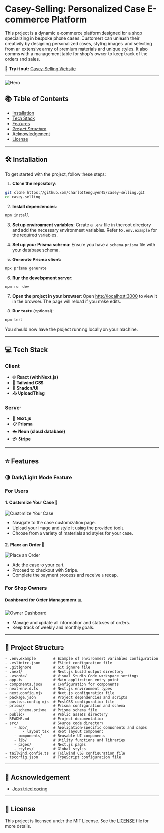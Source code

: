 # Casey-Selling: Personalized Case E-commerce Platform

This project is a dynamic e-commerce platform designed for a shop specializing in bespoke phone cases. Customers can unleash their creativity by designing personalized cases, styling images, and selecting from an extensive array of premium materials and unique styles. It also comms with a management table for shop's owner to keep track of the orders and sales.

🔗 **Try it out:** [Casey-Selling Website](https://casey-selling.vercel.app/)

---
![Hero](https://i.imgur.com/IepzMjv.png)

## 📚 Table of Contents

- [Installation](#-installation)
- [Tech Stack](#-tech-stack)
- [Features](#-features)
- [Project Structure](#-project-structure)
- [Acknowledgement](#-acknowledgement)
- [License](#-license)

---

## 🛠️ Installation

To get started with the project, follow these steps:

1. **Clone the repository**:

```bash
git clone https://github.com/charlottenguyen05/casey-selling.git
cd casey-selling
```

2. **Install dependencies**:

```bash
npm install
```

3. **Set up environment variables**:
   Create a `.env` file in the root directory and add the necessary environment variables. Refer to `.env.example` for the required variables.

4. **Set up your Prisma schema**:
   Ensure you have a `schema.prisma` file with your database schema.

5. **Generate Prisma client**:

```bash
npx prisma generate
```

6. **Run the development server**:

```bash
npm run dev
```

7. **Open the project in your browser**:
   Open [http://localhost:3000](http://localhost:3000) to view it in the browser. The page will reload if you make edits.

8. **Run tests** (optional):

```bash
npm test
```

You should now have the project running locally on your machine.

---

## 💻 Tech Stack

### **Client**
- 🌐 **React (with Next.js)**  
- 🎨 **Tailwind CSS**  
- 🧩 **Shadcn/UI**  
- 📤 **UploadThing**

### **Server**
- 🔧 **Next.js**
- 📋 **Prisma**
- ☁️ **Neon (cloud database)**
- 💳 **Stripe**

---

## ⭐ Features

### 🌗 Dark/Light Mode Feature

### **For Users**

#### 1. **Customize Your Case** 🎨
![Customize Your Case](https://i.imgur.com/XCKVS7C.png)
- Navigate to the case customization page.
- Upload your image and style it using the provided tools.
- Choose from a variety of materials and styles for your case.

#### 2. **Place an Order** 🛒
![Place an Order](https://i.imgur.com/bHu0ekS.png)
- Add the case to your cart.
- Proceed to checkout with Stripe.
- Complete the payment process and receive a recap.

### **For Shop Owners**

#### **Dashboard for Order Management** 📊
![Owner Dashboard](https://i.imgur.com/AXWNHDR.png)
- Manage and update all information and statuses of orders.
- Keep track of weekly and monthly goals.

---

## 📁 Project Structure

```
- .env.example        # Example of environment variables configuration
- .eslintrc.json      # ESLint configuration file
- .gitignore          # Git ignore file
- .next/              # Next.js build output directory
- .vscode/            # Visual Studio Code workspace settings
- app.ts              # Main application entry point
- components.json     # Configuration for components
- next-env.d.ts       # Next.js environment types
- next.config.mjs     # Next.js configuration file
- package.json        # Project dependencies and scripts
- postcss.config.mjs  # PostCSS configuration file
- prisma/             # Prisma configuration and schema
    - schema.prisma   # Prisma schema file
- public/             # Public assets directory
- README.md           # Project documentation
- src/                # Source code directory
    - app/            # Application-specific components and pages
        - layout.tsx  # Root layout component
    - components/     # Reusable UI components
    - lib/            # Utility functions and libraries
    - pages/          # Next.js pages
    - styles/         # Global styles
- tailwind.config.ts  # Tailwind CSS configuration file
- tsconfig.json       # TypeScript configuration file
```

---

## 🙏 Acknowledgement

- [Josh tried coding](https://www.youtube.com/watch?v=SG82Aqcaaa0)

---

## 📜 License

This project is licensed under the MIT License. See the [LICENSE](LICENSE) file for more details.
